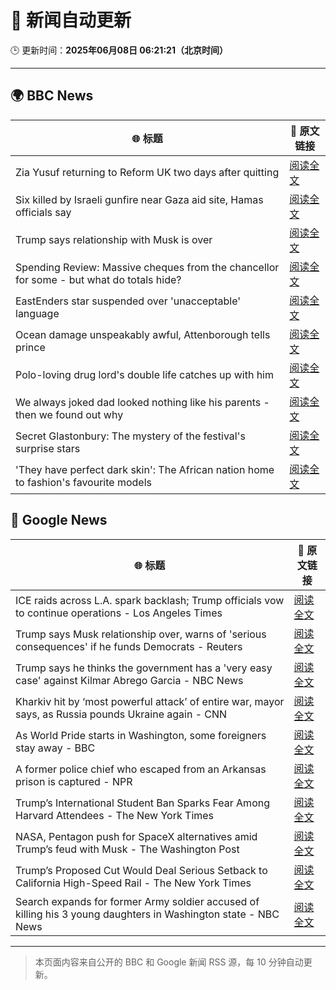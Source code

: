 # 🧠 新闻自动更新

🕒 更新时间：**2025年06月08日 06:21:21（北京时间）**

---

## 🌍 BBC News

| 🌐 标题 | 🔗 原文链接 |
|--------|-------------|
| Zia Yusuf returning to Reform UK two days after quitting | [阅读全文](https://www.bbc.com/news/articles/cwyv040rnqzo) |
| Six killed by Israeli gunfire near Gaza aid site, Hamas officials say | [阅读全文](https://www.bbc.com/news/articles/cy5evz4xdklo) |
| Trump says relationship with Musk is over | [阅读全文](https://www.bbc.com/news/articles/c9wg240q0plo) |
| Spending Review: Massive cheques from the chancellor for some - but what do totals hide? | [阅读全文](https://www.bbc.com/news/articles/cx2x1e441p2o) |
| EastEnders star suspended over 'unacceptable' language | [阅读全文](https://www.bbc.com/news/articles/cx2qxd1e1pyo) |
| Ocean damage unspeakably awful, Attenborough tells prince | [阅读全文](https://www.bbc.com/news/articles/ce82p6yq061o) |
| Polo-loving drug lord's double life catches up with him | [阅读全文](https://www.bbc.com/news/articles/c14jpymxrkno) |
| We always joked dad looked nothing like his parents - then we found out why | [阅读全文](https://www.bbc.com/news/articles/c4gexw7l7rwo) |
| Secret Glastonbury: The mystery of the festival's surprise stars | [阅读全文](https://www.bbc.com/news/articles/cvg5zd3nkkwo) |
| 'They have perfect dark skin': The African nation home to fashion's favourite models | [阅读全文](https://www.bbc.com/news/articles/cre99ldr515o) |

## 📰 Google News

| 🌐 标题 | 🔗 原文链接 |
|--------|-------------|
| ICE raids across L.A. spark backlash; Trump officials vow to continue operations - Los Angeles Times | [阅读全文](https://news.google.com/rss/articles/CBMikgFBVV95cUxPWk9pNWJFUXl5UVhqNkthd055eFdWRGdvWDZoRDhKV0ZLM2p3MjNiZTFzaFhlYW1VWWwydkhmREpsSF9BdkxtUmxUa3R3LTlXUUl4eEFEWEs2LUpUNHhXT2Z6MG9SZ015WkFrVTlMQVhrWHBVV3N4aUpTM0poYUUtZld3UEVHbVFRdWowNU40dnFfQQ?oc=5) |
| Trump says Musk relationship over, warns of 'serious consequences' if he funds Democrats - Reuters | [阅读全文](https://news.google.com/rss/articles/CBMi1wFBVV95cUxQZS1WWFVBVzdzS09MV1B2SGpNRklZckpXRDM2blptdElaaWpLSHZZN045R1RjRUxHWVpMSEx5TUg2MkJZSHlPeXN1czJVWW9lWjBvUl9kc2VZLV93T2ZpdjdRLTN1akNKOXFIWFV5blE2eE9tbFhtUGJUa1FwaTlxcVRkOXpCMUszUkFYTDZRbTBPUGlCMFFnRjNMQjd4bHpNN2lYdWpmVERkOFQtZ0xkeXlqc1B4TWNKY2tLN3JMa0VscWw0OG14OEEwaXdDMTYyajJ4VU5zVQ?oc=5) |
| Trump says he thinks the government has a 'very easy case' against Kilmar Abrego Garcia - NBC News | [阅读全文](https://news.google.com/rss/articles/CBMisAFBVV95cUxNdXFIRWpJRlRoUzN2eGh3U0xPVHpwZlhjWi1lQ3lnZFE0eWl2Tk1UWHlYOUJGN0VJMDVDUU1odVhzTmU0V3VRUmItQ05wR2JfWGtvOTY3Uk5OeHo5LUhkU0g5ckFfTjhob3p4eWpKZnBfN3cyRW9xNXI1VnRNM1FQYTJ3Uko2bmE5V3M4UkhJNENQMzh3V1dHOTFyN2poNHpGWlBHenpEeWltOW1EMzY2VdIBVkFVX3lxTE1ENVNWWm0wZDNVYnktUFRZQ3JHVU1LSXpFRWlkZ2dMZGN2ZkxGTGF0cW5tSC1rMUQ5eUxBem1wWExGTy1wZnJ5WF9tSXBucy1TajhZdGNn?oc=5) |
| Kharkiv hit by ‘most powerful attack’ of entire war, mayor says, as Russia pounds Ukraine again - CNN | [阅读全文](https://news.google.com/rss/articles/CBMigwFBVV95cUxOOFdYQkpWa2xwc3RiV3VTYjYwbjlBZFl5SkdlYzdydXZrc2FBcmx0OFNUM25QakZUSF9kVGhUOWJ0UWpDZHBHbWh1ek1yYnNpWUNranlqX1hnYlFZSHlESlpoalYwUWlYZF9XQkV4MEZWSG1YOHFDWHBPOU5IcUdtQW43WdIBiAFBVV95cUxPbjVUZzBxRlNlSndSMkdRWnJEZmcxMGRqbTJ5WXFJWmdnTS1zNmNUZWthOXV6OTdVVjNoQnJqUVhKRml0YzVaaG90TTNvbWwxRjYzbWVnV0pKcGVrRmdtRHNiYUwxSERvVTI0ZXJLMTNNMFducWZwUGk0V0EtR2V2RWdiZmdCQ0Ff?oc=5) |
| As World Pride starts in Washington, some foreigners stay away - BBC | [阅读全文](https://news.google.com/rss/articles/CBMiWkFVX3lxTE5XOUkybERwUGp0LVphSjF5ZVZteUMyMEJVOGVtMUszREN3aDNKV1ZRaTREY0xFWmxKb3R3NW9SMGpUb1NSNmJlRHFjQVdRSVE1a2pqamIwV2xPUdIBX0FVX3lxTE9ubHJ4SFNlVzFKam0yQXhFdi1TQjFoRktQWEVCcWVjV3BkdE9HUGZUcjBPZ2VTZ0FBVW1sdGVCSHdLeV9qZFNCN1pPY3BYSXV1RUhBcFNJTHhsVDFuLW9J?oc=5) |
| A former police chief who escaped from an Arkansas prison is captured - NPR | [阅读全文](https://news.google.com/rss/articles/CBMimAFBVV95cUxPNUFreFczWmh1TmNsblp4ZTZFSHQzV3loN29IaDdCNnZncm10d2dRb3NVNnhaTkxQV0Z6WDJob3ZZN3NlZmpqb3RmWWR5Vk1jSXJsOFpFR291YmdlU3JVSURUdFQwcy1YWjFIWU9YQzhkeEVYMlRuT3EwLWp6ZHB4dVJPR2gxaHA1STJ2ZkxwYWwzU1JhUTY0dw?oc=5) |
| Trump’s International Student Ban Sparks Fear Among Harvard Attendees - The New York Times | [阅读全文](https://news.google.com/rss/articles/CBMiigFBVV95cUxQTFVhREg5bVhzRjF4cTJaS2t0X0RCRy1IdUJodVNWZFFwTGVlUFYwWXZnelJVcVJxNlZqMTAxcXRiSVFzTW9fcU9zaDdzNDFlbm5CcTBTcDJSU1Jld3RUeUpFNEJXb2dYUlRVNVlWaXIxWUxrWmFRQkZuVE4zRGR6ODBPaGNmTzRmWUE?oc=5) |
| NASA, Pentagon push for SpaceX alternatives amid Trump’s feud with Musk - The Washington Post | [阅读全文](https://news.google.com/rss/articles/CBMimgFBVV95cUxQS0dCa3ZfWkdHeHoyT1pzSnhycnUxYm5BODJhY21pSHJNamY5YlhuZ2tZdndLSEhUYXJZQ3l2QWJ5aml5OVc2eTZoRmJfYUJFRlR4QUhMYmpreVFXYmFGc0ROdUhSR0hiZ2libEx5Skp6TXM3UHp4UTVKMjhTT2xpRXBxU0ttcE95TWdRdnBOVFU1SnRmd25DYWtn?oc=5) |
| Trump’s Proposed Cut Would Deal Serious Setback to California High-Speed Rail - The New York Times | [阅读全文](https://news.google.com/rss/articles/CBMijgFBVV95cUxOakRHSlVzZFR1TUZsZXd3UG9qSF9rbmJTUVR4YWdUanRfbHR6NnBBVi04ODNma1RPZXlQU0d5Q1Y5Z0xHZWhCZnE0VlByWjB0NFBHTXVlamc5NzJZMlJIaGxyYW4tWE9QWWZTbFhDRFRCWU1BTHZUQi1HTUFxSnVHRkdIODZsZ050NXM5X3B3?oc=5) |
| Search expands for former Army soldier accused of killing his 3 young daughters in Washington state - NBC News | [阅读全文](https://news.google.com/rss/articles/CBMilwFBVV95cUxONDBDamFnOU14MUxMYkhvcm9tYXVZYmN2SnlxS3R0bGxrZi1ZZEkzcVlPanBXdHc0elNJMF9KTVdXVjRTUmhpUWJkWWF2OTNuOW1hdmN1LTRyM3RWZktIbmF1MGFMUk1uRnkxTGtkaWlQTlVDMWw4TDY4YUphb3dlMjdHOUpVWW5KeHVYTlF1Vk1DdUxZOHBJ0gFWQVVfeXFMTXJ4YktvdDZlam0wOER0UTZhZ0QzQUlVYTVjWXdVT3FlR1N2T1BPYUQ1QU9CbWF5Zmo2ZlpjSEZBSlZIeWZud3lGZzFwWUE2NWFxdEd1YVE?oc=5) |

---
> 本页面内容来自公开的 BBC 和 Google 新闻 RSS 源，每 10 分钟自动更新。